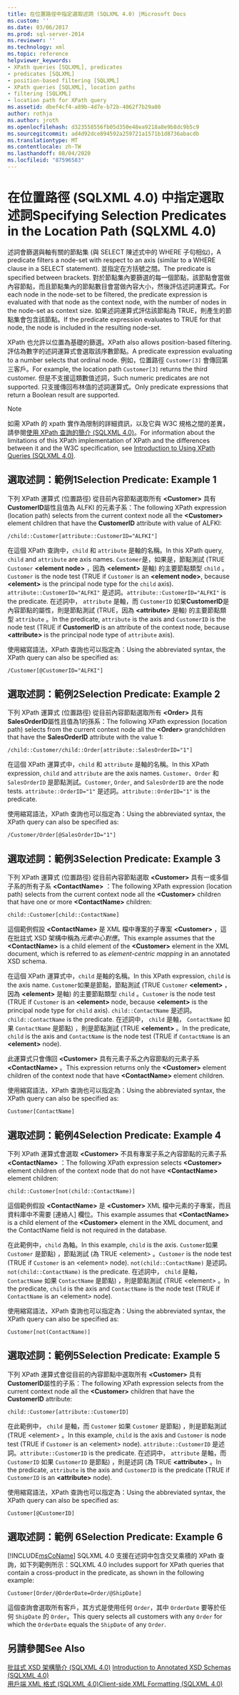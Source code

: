 ```yaml
---
title: 在位置路徑中指定選取述詞 (SQLXML 4.0) |Microsoft Docs
ms.custom: ''
ms.date: 03/06/2017
ms.prod: sql-server-2014
ms.reviewer: ''
ms.technology: xml
ms.topic: reference
helpviewer_keywords:
- XPath queries [SQLXML], predicates
- predicates [SQLXML]
- position-based filtering [SQLXML]
- XPath queries [SQLXML], location paths
- filtering [SQLXML]
- location path for XPath query
ms.assetid: dbef4cf4-a89b-4d7e-b72b-4062f7b29a80
author: rothja
ms.author: jroth
ms.openlocfilehash: d323558556fb05d350e48ea9218a8e9b8dc9b5c9
ms.sourcegitcommit: ad4d92dce894592a259721a1571b1d8736abacdb
ms.translationtype: MT
ms.contentlocale: zh-TW
ms.lasthandoff: 08/04/2020
ms.locfileid: "87596583"
---
```

# <a name="specifying-selection-predicates-in-the-location-path-sqlxml-40"></a><span data-ttu-id="b8c52-102">在位置路徑 (SQLXML 4.0) 中指定選取述詞</span><span class="sxs-lookup"><span data-stu-id="b8c52-102">Specifying Selection Predicates in the Location Path (SQLXML 4.0)</span></span>
  <span data-ttu-id="b8c52-103">述詞會篩選與軸有關的節點集 (與 SELECT 陳述式中的 WHERE 子句相似)，</span><span class="sxs-lookup"><span data-stu-id="b8c52-103">A predicate filters a node-set with respect to an axis (similar to a WHERE clause in a SELECT statement).</span></span> <span data-ttu-id="b8c52-104">並指定在方括號之間。</span><span class="sxs-lookup"><span data-stu-id="b8c52-104">The predicate is specified between brackets.</span></span> <span data-ttu-id="b8c52-105">對於節點集內要篩選的每一個節點，該節點會當做內容節點，而且節點集內的節點數目會當做內容大小，然後評估述詞運算式。</span><span class="sxs-lookup"><span data-stu-id="b8c52-105">For each node in the node-set to be filtered, the predicate expression is evaluated with that node as the context node, with the number of nodes in the node-set as context size.</span></span> <span data-ttu-id="b8c52-106">如果述詞運算式評估該節點為 TRUE，則產生的節點集會包含該節點。</span><span class="sxs-lookup"><span data-stu-id="b8c52-106">If the predicate expression evaluates to TRUE for that node, the node is included in the resulting node-set.</span></span>  
  
 <span data-ttu-id="b8c52-107">XPath 也允許以位置為基礎的篩選。</span><span class="sxs-lookup"><span data-stu-id="b8c52-107">XPath also allows position-based filtering.</span></span> <span data-ttu-id="b8c52-108">評估為數字的述詞運算式會選取該序數節點。</span><span class="sxs-lookup"><span data-stu-id="b8c52-108">A predicate expression evaluating to a number selects that ordinal node.</span></span> <span data-ttu-id="b8c52-109">例如，位置路徑 `Customer[3]` 會傳回第三客戶。</span><span class="sxs-lookup"><span data-stu-id="b8c52-109">For example, the location path `Customer[3]` returns the third customer.</span></span> <span data-ttu-id="b8c52-110">但是不支援這類數值述詞，</span><span class="sxs-lookup"><span data-stu-id="b8c52-110">Such numeric predicates are not supported.</span></span> <span data-ttu-id="b8c52-111">只支援傳回布林值的述詞運算式。</span><span class="sxs-lookup"><span data-stu-id="b8c52-111">Only predicate expressions that return a Boolean result are supported.</span></span>  
  
> [!NOTE]  
>  <span data-ttu-id="b8c52-112">如需 XPath 的 xpath 實作為限制的詳細資訊，以及它與 W3C 規格之間的差異，請參閱[使用 XPath 查詢的簡介 &#40;SQLXML 4.0&#41;](../introduction-to-using-xpath-queries-sqlxml-4-0.md)。</span><span class="sxs-lookup"><span data-stu-id="b8c52-112">For information about the limitations of this XPath implementation of XPath and the differences between it and the W3C specification, see [Introduction to Using XPath Queries &#40;SQLXML 4.0&#41;](../introduction-to-using-xpath-queries-sqlxml-4-0.md).</span></span>  
  
## <a name="selection-predicate-example-1"></a><span data-ttu-id="b8c52-113">選取述詞：範例1</span><span class="sxs-lookup"><span data-stu-id="b8c52-113">Selection Predicate: Example 1</span></span>  
 <span data-ttu-id="b8c52-114">下列 XPath 運算式 (位置路徑) 從目前內容節點選取所有 **\<Customer>** 具有**CustomerID**屬性且值為 ALFKI 的元素子系：</span><span class="sxs-lookup"><span data-stu-id="b8c52-114">The following XPath expression (location path) selects from the current context node all the **\<Customer>** element children that have the **CustomerID** attribute with value of ALFKI:</span></span>  
  
```  
/child::Customer[attribute::CustomerID="ALFKI"]  
```  
  
 <span data-ttu-id="b8c52-115">在這個 XPath 查詢中，`child` 和 `attribute` 是軸的名稱。</span><span class="sxs-lookup"><span data-stu-id="b8c52-115">In this XPath query, `child` and `attribute` are axis names.</span></span> <span data-ttu-id="b8c52-116">`Customer`是，如果是，節點測試 (TRUE `Customer` **\<element node>** ，因為 **\<element>** 是軸) 的主要節點類型 `child` 。</span><span class="sxs-lookup"><span data-stu-id="b8c52-116">`Customer` is the node test (TRUE if `Customer` is an **\<element node>**, because **\<element>** is the principal node type for the `child` axis).</span></span> <span data-ttu-id="b8c52-117">`attribute::CustomerID="ALFKI"` 是述詞。</span><span class="sxs-lookup"><span data-stu-id="b8c52-117">`attribute::CustomerID="ALFKI"` is the predicate.</span></span> <span data-ttu-id="b8c52-118">在述詞中， `attribute` 是軸，而 `CustomerID` 如果**CustomerID**是內容節點的屬性，則是節點測試 (TRUE，因為 **\<attribute>** 是軸) 的主要節點類型 `attribute` 。</span><span class="sxs-lookup"><span data-stu-id="b8c52-118">In the predicate, `attribute` is the axis and `CustomerID` is the node test (TRUE if **CustomerID** is an attribute of the context node, because **\<attribute>** is the principal node type of `attribute` axis).</span></span>  
  
 <span data-ttu-id="b8c52-119">使用縮寫語法，XPath 查詢也可以指定為：</span><span class="sxs-lookup"><span data-stu-id="b8c52-119">Using the abbreviated syntax, the XPath query can also be specified as:</span></span>  
  
```  
/Customer[@CustomerID="ALFKI"]  
```  
  
## <a name="selection-predicate-example-2"></a><span data-ttu-id="b8c52-120">選取述詞：範例2</span><span class="sxs-lookup"><span data-stu-id="b8c52-120">Selection Predicate: Example 2</span></span>  
 <span data-ttu-id="b8c52-121">下列 XPath 運算式 (位置路徑) 從目前內容節點選取所有 **\<Order>** 具有**SalesOrderID**屬性且值為1的孫系：</span><span class="sxs-lookup"><span data-stu-id="b8c52-121">The following XPath expression (location path) selects from the current context node all the **\<Order>** grandchildren that have the **SalesOrderID** attribute with the value 1:</span></span>  
  
```  
/child::Customer/child::Order[attribute::SalesOrderID="1"]  
```  
  
 <span data-ttu-id="b8c52-122">在這個 XPath 運算式中，`child` 和 `attribute` 是軸的名稱。</span><span class="sxs-lookup"><span data-stu-id="b8c52-122">In this XPath expression, `child` and `attribute` are the axis names.</span></span> <span data-ttu-id="b8c52-123">`Customer`、`Order` 和 `SalesOrderID` 是節點測試。</span><span class="sxs-lookup"><span data-stu-id="b8c52-123">`Customer`, `Order`, and `SalesOrderID` are the node tests.</span></span> <span data-ttu-id="b8c52-124">`attribute::OrderID="1"` 是述詞。</span><span class="sxs-lookup"><span data-stu-id="b8c52-124">`attribute::OrderID="1"` is the predicate.</span></span>  
  
 <span data-ttu-id="b8c52-125">使用縮寫語法，XPath 查詢也可以指定為：</span><span class="sxs-lookup"><span data-stu-id="b8c52-125">Using the abbreviated syntax, the XPath query can also be specified as:</span></span>  
  
```  
/Customer/Order[@SalesOrderID="1"]  
```  
  
## <a name="selection-predicate-example-3"></a><span data-ttu-id="b8c52-126">選取述詞：範例3</span><span class="sxs-lookup"><span data-stu-id="b8c52-126">Selection Predicate: Example 3</span></span>  
 <span data-ttu-id="b8c52-127">下列 XPath 運算式 (位置路徑) 從目前內容節點選取 **\<Customer>** 具有一或多個子系的所有子系 **\<ContactName>** ：</span><span class="sxs-lookup"><span data-stu-id="b8c52-127">The following XPath expression (location path) selects from the current context node all the **\<Customer>** children that have one or more **\<ContactName>** children:</span></span>  
  
```  
child::Customer[child::ContactName]  
```  
  
 <span data-ttu-id="b8c52-128">這個範例假設 **\<ContactName>** 是 XML 檔中專案的子專案 **\<Customer>** ，這在批註式 XSD 架構中稱為*元素中心對應*。</span><span class="sxs-lookup"><span data-stu-id="b8c52-128">This example assumes that the **\<ContactName>** is a child element of the **\<Customer>** element in the XML document, which is referred to as *element-centric mapping* in an annotated XSD schema.</span></span>  
  
 <span data-ttu-id="b8c52-129">在這個 XPath 運算式中，`child` 是軸的名稱。</span><span class="sxs-lookup"><span data-stu-id="b8c52-129">In this XPath expression, `child` is the axis name.</span></span> <span data-ttu-id="b8c52-130">`Customer`如果是節點，節點測試 (TRUE `Customer` **\<element>** ，因為 **\<element>** 是軸) 的主要節點類型 `child` 。</span><span class="sxs-lookup"><span data-stu-id="b8c52-130">`Customer` is the node test (TRUE if `Customer` is an **\<element>** node, because **\<element>** is the principal node type for `child` axis).</span></span> <span data-ttu-id="b8c52-131">`child::ContactName` 是述詞。</span><span class="sxs-lookup"><span data-stu-id="b8c52-131">`child::ContactName` is the predicate.</span></span> <span data-ttu-id="b8c52-132">在述詞中， `child` 是軸， `ContactName` 如果 `ContactName` 是節點) ，則是節點測試 (TRUE **\<element>** 。</span><span class="sxs-lookup"><span data-stu-id="b8c52-132">In the predicate, `child` is the axis and `ContactName` is the node test (TRUE if `ContactName` is an **\<element>** node).</span></span>  
  
 <span data-ttu-id="b8c52-133">此運算式只會傳回 **\<Customer>** 具有元素子系之內容節點的元素子系 **\<ContactName>** 。</span><span class="sxs-lookup"><span data-stu-id="b8c52-133">This expression returns only the **\<Customer>** element children of the context node that have **\<ContactName>** element children.</span></span>  
  
 <span data-ttu-id="b8c52-134">使用縮寫語法，XPath 查詢也可以指定為：</span><span class="sxs-lookup"><span data-stu-id="b8c52-134">Using the abbreviated syntax, the XPath query can also be specified as:</span></span>  
  
```  
Customer[ContactName]  
```  
  
## <a name="selection-predicate-example-4"></a><span data-ttu-id="b8c52-135">選取述詞：範例4</span><span class="sxs-lookup"><span data-stu-id="b8c52-135">Selection Predicate: Example 4</span></span>  
 <span data-ttu-id="b8c52-136">下列 XPath 運算式會選取 **\<Customer>** 不具有專案子系之內容節點的元素子系 **\<ContactName>** ：</span><span class="sxs-lookup"><span data-stu-id="b8c52-136">The following XPath expression selects **\<Customer>** element children of the context node that do not have **\<ContactName>** element children:</span></span>  
  
```  
child::Customer[not(child::ContactName)]  
```  
  
 <span data-ttu-id="b8c52-137">這個範例假設 **\<ContactName>** 是 **\<Customer>** XML 檔中元素的子專案，而且資料庫中不需要 [連絡人] 欄位。</span><span class="sxs-lookup"><span data-stu-id="b8c52-137">This example assumes that **\<ContactName>** is a child element of the **\<Customer>** element in the XML document, and the ContactName field is not required in the database.</span></span>  
  
 <span data-ttu-id="b8c52-138">在此範例中，`child` 為軸。</span><span class="sxs-lookup"><span data-stu-id="b8c52-138">In this example, `child` is the axis.</span></span> <span data-ttu-id="b8c52-139">`Customer`如果 `Customer` 是節點) ，節點測試 (為 TRUE \<element> 。</span><span class="sxs-lookup"><span data-stu-id="b8c52-139">`Customer` is the node test (TRUE if `Customer` is an \<element> node).</span></span> <span data-ttu-id="b8c52-140">`not(child::ContactName)` 是述詞。</span><span class="sxs-lookup"><span data-stu-id="b8c52-140">`not(child::ContactName)` is the predicate.</span></span> <span data-ttu-id="b8c52-141">在述詞中， `child` 是軸， `ContactName` 如果 `ContactName` 是節點) ，則是節點測試 (TRUE \<element> 。</span><span class="sxs-lookup"><span data-stu-id="b8c52-141">In the predicate, `child` is the axis and `ContactName` is the node test (TRUE if `ContactName` is an \<element> node).</span></span>  
  
 <span data-ttu-id="b8c52-142">使用縮寫語法，XPath 查詢也可以指定為：</span><span class="sxs-lookup"><span data-stu-id="b8c52-142">Using the abbreviated syntax, the XPath query can also be specified as:</span></span>  
  
```  
Customer[not(ContactName)]  
```  
  
## <a name="selection-predicate-example-5"></a><span data-ttu-id="b8c52-143">選取述詞：範例5</span><span class="sxs-lookup"><span data-stu-id="b8c52-143">Selection Predicate: Example 5</span></span>  
 <span data-ttu-id="b8c52-144">下列 XPath 運算式會從目前的內容節點中選取所有 **\<Customer>** 具有**CustomerID**屬性的子系：</span><span class="sxs-lookup"><span data-stu-id="b8c52-144">The following XPath expression selects from the current context node all the **\<Customer>** children that have the **CustomerID** attribute:</span></span>  
  
```  
child::Customer[attribute::CustomerID]  
```  
  
 <span data-ttu-id="b8c52-145">在此範例中， `child` 是軸，而 `Customer` 如果 `Customer` 是節點) ，則是節點測試 (TRUE \<element> 。</span><span class="sxs-lookup"><span data-stu-id="b8c52-145">In this example, `child` is the axis and `Customer` is node test (TRUE if `Customer` is an \<element> node).</span></span> <span data-ttu-id="b8c52-146">`attribute::CustomerID` 是述詞。</span><span class="sxs-lookup"><span data-stu-id="b8c52-146">`attribute::CustomerID` is the predicate.</span></span> <span data-ttu-id="b8c52-147">在述詞中， `attribute` 是軸，而 `CustomerID` 如果 `CustomerID` 是節點) ，則是述詞 (為 TRUE **\<attribute>** 。</span><span class="sxs-lookup"><span data-stu-id="b8c52-147">In the predicate, `attribute` is the axis and `CustomerID` is the predicate (TRUE if `CustomerID` is an **\<attribute>** node).</span></span>  
  
 <span data-ttu-id="b8c52-148">使用縮寫語法，XPath 查詢也可以指定為：</span><span class="sxs-lookup"><span data-stu-id="b8c52-148">Using the abbreviated syntax, the XPath query can also be specified as:</span></span>  
  
```  
Customer[@CustomerID]  
```  
  
## <a name="selection-predicate-example-6"></a><span data-ttu-id="b8c52-149">選取述詞：範例 6</span><span class="sxs-lookup"><span data-stu-id="b8c52-149">Selection Predicate: Example 6</span></span>  
 [!INCLUDE[msCoName](../../../includes/msconame-md.md)] <span data-ttu-id="b8c52-150">SQLXML 4.0 支援在述詞中包含交叉乘積的 XPath 查詢，如下列範例所示：</span><span class="sxs-lookup"><span data-stu-id="b8c52-150">SQLXML 4.0 includes support for XPath queries that contain a cross-product in the predicate, as shown in the following example:</span></span>  
  
```  
Customer[Order/@OrderDate=Order/@ShipDate]  
```  
  
 <span data-ttu-id="b8c52-151">這個查詢會選取所有客戶，其方式是使用任何 `Order`，其中 `OrderDate` 要等於任何 `ShipDate` 的 `Order`。</span><span class="sxs-lookup"><span data-stu-id="b8c52-151">This query selects all customers with any `Order` for which the `OrderDate` equals the `ShipDate` of any `Order`.</span></span>  
  
## <a name="see-also"></a><span data-ttu-id="b8c52-152">另請參閱</span><span class="sxs-lookup"><span data-stu-id="b8c52-152">See Also</span></span>  
 <span data-ttu-id="b8c52-153">[批註式 XSD 架構簡介 &#40;SQLXML 4.0&#41;](../../sqlxml/annotated-xsd-schemas/introduction-to-annotated-xsd-schemas-sqlxml-4-0.md) </span><span class="sxs-lookup"><span data-stu-id="b8c52-153">[Introduction to Annotated XSD Schemas &#40;SQLXML 4.0&#41;](../../sqlxml/annotated-xsd-schemas/introduction-to-annotated-xsd-schemas-sqlxml-4-0.md) </span></span>  
 [<span data-ttu-id="b8c52-154">用戶端 XML 格式 &#40;SQLXML 4.0&#41;</span><span class="sxs-lookup"><span data-stu-id="b8c52-154">Client-side XML Formatting &#40;SQLXML 4.0&#41;</span></span>](../../sqlxml/formatting/client-side-xml-formatting-sqlxml-4-0.md)  
  
  

